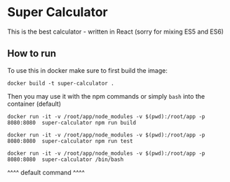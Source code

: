 # Super Calculator

This is the best calculator - written in React (sorry for mixing ES5 and ES6)

## How to run

To use this in docker make sure to first build the image:

`docker build -t super-calculator .`

Then you may use it with the npm commands or simply `bash` into the container (default)

`docker run -it -v /root/app/node_modules -v $(pwd):/root/app -p 8080:8080  super-calculator npm run build`

`docker run -it -v /root/app/node_modules -v $(pwd):/root/app -p 8080:8080  super-calculator npm run test`

`docker run -it -v /root/app/node_modules -v $(pwd):/root/app -p 8080:8080  super-calculator /bin/bash`

^^^^ default command ^^^^


